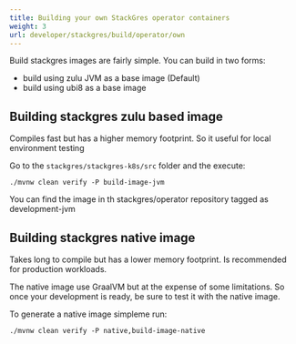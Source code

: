 ```yaml
---
title: Building your own StackGres operator containers
weight: 3
url: developer/stackgres/build/operator/own
---
```


Build stackgres images are fairly simple. You can build in two forms:

 * build using zulu JVM as a base image (Default)
 * build using ubi8 as a base image

## Building stackgres zulu based image

Compiles fast but has a higher memory footprint. So it useful for local environment testing

Go to the `stackgres/stackgres-k8s/src` folder and the execute:

```
./mvnw clean verify -P build-image-jvm
```

You can find the image in th stackgres/operator repository tagged as development-jvm

## Building stackgres native image

Takes long to compile but has a lower memory footprint.  Is recommended for production workloads. 

The native image use GraalVM but at the expense of some limitations. So once your development is ready, be sure to test it with the native image. 

To generate a native image simpleme run:

```
./mvnw clean verify -P native,build-image-native
```
